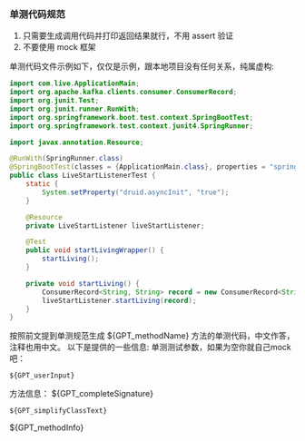 ### 单测代码规范
1. 只需要生成调用代码并打印返回结果就行，不用 assert 验证
2. 不要使用 mock 框架

单测代码文件示例如下，仅仅是示例，跟本地项目没有任何关系，纯属虚构:
```java
import com.live.ApplicationMain;
import org.apache.kafka.clients.consumer.ConsumerRecord;
import org.junit.Test;
import org.junit.runner.RunWith;
import org.springframework.boot.test.context.SpringBootTest;
import org.springframework.test.context.junit4.SpringRunner;

import javax.annotation.Resource;

@RunWith(SpringRunner.class)
@SpringBootTest(classes = {ApplicationMain.class}, properties = "spring.profiles.active=local,unittest")
public class LiveStartListenerTest {
    static {
        System.setProperty("druid.asyncInit", "true");
    }

    @Resource
    private LiveStartListener liveStartListener;

    @Test
    public void startLivingWrapper() {
        startLiving();
    }

    private void startLiving() {
        ConsumerRecord<String, String> record = new ConsumerRecord<String, String>("", 0, 0, "", "{\"bizType\":2,\"originExp\":459,\"nowLevel\":2,\"membership\":\"PLANET_USER\",\"type\":2,\"nowExp\":509,\"ruleCode\":\"\",\"uid\":233481062512750001,\"originLevel\":1,\"upLevelText\":\"\",\"extra\":\"{\\\"isNotify\\\":false,\\\"nameColor\\\":\\\"#A9EBFF\\\",\\\"barrageColor\\\":\\\"#ffffff\\\",\\\"dynamicAvatar\\\":false,\\\"superServer\\\":false,\\\"superNumber\\\":false,\\\"specialEffect\\\":false}\",\"bizId\":\"5e9466c0d4a54a23998530c8f800da15\"}");
        liveStartListener.startLiving(record);
    }
}
```

按照前文提到单测规范生成 ${GPT_methodName} 方法的单测代码，中文作答，注释也用中文。
以下是提供的一些信息: 
单测测试参数，如果为空你就自己mock吧：
```
${GPT_userInput}
```

方法信息：
${GPT_completeSignature}
```
${GPT_simplifyClassText}
```
${GPT_methodInfo}
